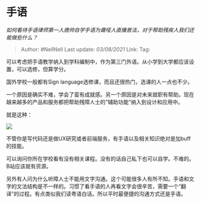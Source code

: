 # 手语
*如何看待手语律师第一人唐帅自学手语为聋哑人直播普法，对于帮助残疾人我们还能做些什么？*

> Author: #NellNell 
> Last update: *03/08/2021* 
> Link:
> Tag:   

可以考虑把手语教学纳入到学科编制中，作为第三门外语。从小学到大学都应该设置，可以选修，但算学分。

国外学校一般都有Sign language选修课，而且还很热门，选课的人一点也不少。

一个原因是确实不难，学会了蛮有成就感。另一个原因是对未来就职有帮助。现在越来越多的产品和服务都把帮助残障人士的“辅助功能”纳入到设计和应用中。

就是这种：

![](https://pica.zhimg.com/50/v2-c1ffa30c16e6827ba57ee5e71561420f_720w.jpg?source=1940ef5c)

不管你是写代码还是做UX研究或者前端服务，有手语以及相关知识绝对是加buff的技能。

可以询问你所在学校看有没有相关课程。没有的话自己私下也可以自学。不难的。B站应该就有资源。

另外有人问为什么听障人士不能用文字沟通。这个可能很多人有所不知。手语和文字的文法结构是不一样的。习惯了看手语的人再看文字会很辛苦，需要一个“翻译”的过程。有点类似我们读粤语白话。所以平时最便捷的沟通方式还是手语。

